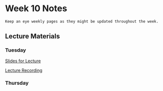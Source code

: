 Week 10 Notes
============================

```{note}
Keep an eye weekly pages as they might be updated throughout the week.
```

## Lecture Materials

### Tuesday

<a href="../resources/11_29_22-alternative-interaction.pdf" >Slides for Lecture</a>

[Lecture Recording](https://uci.yuja.com/V/Video?v=6396553&node=28392203&a=1779527386&autoplay=1)

### Thursday

